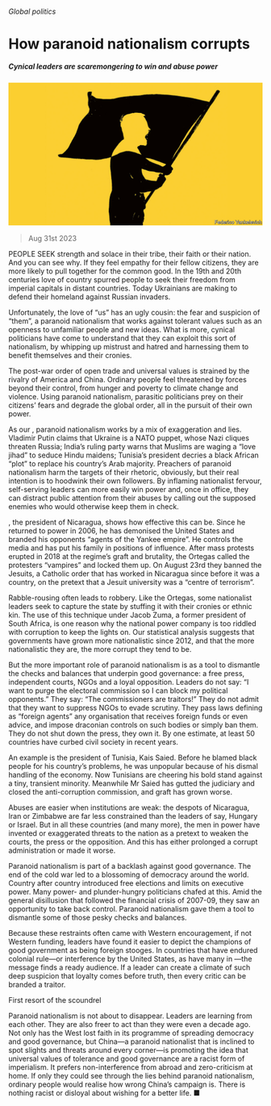 ###### Global politics

# How paranoid nationalism corrupts 

##### Cynical leaders are scaremongering to win and abuse power 

![image](images/20230902_LDD002.jpg) 

> Aug 31st 2023 

PEOPLE SEEK strength and solace in their tribe, their faith or their nation. And you can see why. If they feel empathy for their fellow citizens, they are more likely to pull together for the common good. In the 19th and 20th centuries love of country spurred people to seek their freedom from imperial capitals in distant countries. Today Ukrainians are making  to defend their homeland against Russian invaders.

Unfortunately, the love of “us” has an ugly cousin: the fear and suspicion of “them”, a paranoid nationalism that works against tolerant values such as an openness to unfamiliar people and new ideas. What is more, cynical politicians have come to understand that they can exploit this sort of nationalism, by whipping up mistrust and hatred and harnessing them to benefit themselves and their cronies.

The post-war order of open trade and universal values is strained by the rivalry of America and China. Ordinary people feel threatened by forces beyond their control, from hunger and poverty to climate change and violence. Using paranoid nationalism, parasitic politicians prey on their citizens’ fears and degrade the global order, all in the pursuit of their own power.

As our , paranoid nationalism works by a mix of exaggeration and lies. Vladimir Putin claims that Ukraine is a NATO puppet, whose Nazi cliques threaten Russia; India’s ruling party warns that Muslims are waging a “love jihad” to seduce Hindu maidens; Tunisia’s president decries a black African “plot” to replace his country’s Arab majority. Preachers of paranoid nationalism harm the targets of their rhetoric, obviously, but their real intention is to hoodwink their own followers. By inflaming nationalist fervour, self-serving leaders can more easily win power and, once in office, they can distract public attention from their abuses by calling out the supposed enemies who would otherwise keep them in check.

, the president of Nicaragua, shows how effective this can be. Since he returned to power in 2006, he has demonised the United States and branded his opponents “agents of the Yankee empire”. He controls the media and has put his family in positions of influence. After mass protests erupted in 2018 at the regime’s graft and brutality, the Ortegas called the protesters “vampires” and locked them up. On August 23rd they banned the Jesuits, a Catholic order that has worked in Nicaragua since before it was a country, on the pretext that a Jesuit university was a “centre of terrorism”.

Rabble-rousing often leads to robbery. Like the Ortegas, some nationalist leaders seek to capture the state by stuffing it with their cronies or ethnic kin. The use of this technique under Jacob Zuma, a former president of South Africa, is one reason why the national power company is too riddled with corruption to keep the lights on. Our statistical analysis suggests that governments have grown more nationalistic since 2012, and that the more nationalistic they are, the more corrupt they tend to be.

But the more important role of paranoid nationalism is as a tool to dismantle the checks and balances that underpin good governance: a free press, independent courts, NGOs and a loyal opposition. Leaders do not say: “I want to purge the electoral commission so I can block my political opponents.” They say: “The commissioners are traitors!” They do not admit that they want to suppress NGOs to evade scrutiny. They pass laws defining as “foreign agents” any organisation that receives foreign funds or even advice, and impose draconian controls on such bodies or simply ban them. They do not shut down the press, they own it. By one estimate, at least 50 countries have curbed civil society in recent years. 

An example is the president of Tunisia, Kais Saied. Before he blamed black people for his country’s problems, he was unpopular because of his dismal handling of the economy. Now Tunisians are cheering his bold stand against a tiny, transient minority. Meanwhile Mr Saied has gutted the judiciary and closed the anti-corruption commission, and graft has grown worse.

Abuses are easier when institutions are weak: the despots of Nicaragua, Iran or Zimbabwe are far less constrained than the leaders of say, Hungary or Israel. But in all these countries (and many more), the men in power have invented or exaggerated threats to the nation as a pretext to weaken the courts, the press or the opposition. And this has either prolonged a corrupt administration or made it worse.

Paranoid nationalism is part of a backlash against good governance. The end of the cold war led to a blossoming of democracy around the world. Country after country introduced free elections and limits on executive power. Many power- and plunder-hungry politicians chafed at this. Amid the general disillusion that followed the financial crisis of 2007-09, they saw an opportunity to take back control. Paranoid nationalism gave them a tool to dismantle some of those pesky checks and balances.

Because these restraints often came with Western encouragement, if not Western funding, leaders have found it easier to depict the champions of good government as being foreign stooges. In countries that have endured colonial rule—or interference by the United States, as have many in —the message finds a ready audience. If a leader can create a climate of such deep suspicion that loyalty comes before truth, then every critic can be branded a traitor.

First resort of the scoundrel

Paranoid nationalism is not about to disappear. Leaders are learning from each other. They are also freer to act than they were even a decade ago. Not only has the West lost faith in its programme of spreading democracy and good governance, but China—a paranoid nationalist that is inclined to spot slights and threats around every corner—is promoting the idea that universal values of tolerance and good governance are a racist form of imperialism. It prefers non-interference from abroad and zero-criticism at home. If only they could see through the lies behind paranoid nationalism, ordinary people would realise how wrong China’s campaign is. There is nothing racist or disloyal about wishing for a better life. ■


